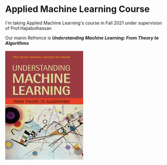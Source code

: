# Applied Machine Learning Course

I'm taking Applied Machine Learning's course in Fall 2021 under supervision of Prof.Hajiabolhassan </br>

Our manin Refrence is ***Understanding Machine Learning: From Theory to Algorithms*** </br>
</br>
<img src="https://github.com/mysaberi/Applied_Machine_Learning/blob/main/pics/1.jpg" width="250" height="350" />




      
          
      

  
